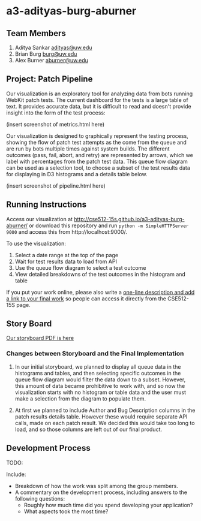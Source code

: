 a3-adityas-burg-aburner
===============

## Team Members

1. Aditya Sankar adityas@uw.edu
2. Brian Burg burg@uw.edu
3. Alex Burner aburner@uw.edu

## Project: Patch Pipeline

Our visualization is an exploratory tool for analyzing data from bots running WebKit patch tests. The current dashboard for the tests is a large table of text. It provides accurate data, but it is difficult to read and doesn't provide insight into the form of the test process:

(insert screenshot of metrics.html here)

Our visualization is designed to graphically represent the testing process, showing the flow of patch test attempts as the come from the queue and are run by bots multiple times against system builds. The different outcomes (pass, fail, abort, and retry) are represented by arrows, which we label with percentages from the patch test data. This queue flow diagram can be used as a selection tool, to choose a subset of the test results data for displaying in D3 histograms and a details table below.

(insert screenshot of pipeline.html here)

## Running Instructions

Access our visualization at http://cse512-15s.github.io/a3-adityas-burg-aburner/ or download this repository and run `python -m SimpleHTTPServer 9000` and access this from http://localhost:9000/.

To use the visualization:
1. Select a date range at the top of the page
2. Wait for test results data to load from API
3. Use the queue flow diagram to select a test outcome
4. View detailed breakdowns of the test outcomes in the histogram and table

If you put your work online, please also write a [one-line description and add a link to your final work](http://note.io/1n3u46s) so people can access it directly from the CSE512-15S page.

## Story Board

[Our storyboard PDF is here](https://github.com/CSE512-15S/a3-adityas-burg-aburner/raw/master/artboards.pdf)


### Changes between Storyboard and the Final Implementation

1. In our initial storyboard, we planned to display all queue data in the histograms and tables, and then selecting specific outcomes in the queue flow diagram would filter the data down to a subset. However, this amount of data became prohibitive to work with, and so now the visualization starts with no histogram or table data and the user must make a selection from the diagram to populate them.

2. At first we planned to include Author and Bug Description columns in the patch results details table. However these would require separate API calls, made on each patch result. We decided this would take too long to load, and so those columns are left out of our final product.


## Development Process
TODO:

Include:
- Breakdown of how the work was split among the group members.
- A commentary on the development process, including answers to the following questions:
  - Roughly how much time did you spend developing your application?
  - What aspects took the most time?
